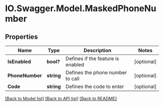 # IO.Swagger.Model.MaskedPhoneNumber
## Properties

Name | Type | Description | Notes
------------ | ------------- | ------------- | -------------
**IsEnabled** | **bool?** | Defines if the feature is enabled | [optional] 
**PhoneNumber** | **string** | Defines the phone number to call | [optional] 
**Code** | **string** | Defines the code to enter | [optional] 

[[Back to Model list]](../README.md#documentation-for-models) [[Back to API list]](../README.md#documentation-for-api-endpoints) [[Back to README]](../README.md)

